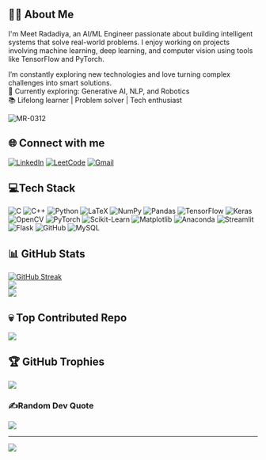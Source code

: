 ## 👨‍💻 About Me

I'm Meet Radadiya, an AI/ML Engineer passionate about building intelligent systems that solve real-world problems. I enjoy working on projects involving machine learning, deep learning, and computer vision using tools like TensorFlow and PyTorch.

I’m constantly exploring new technologies and love turning complex challenges into smart solutions.  
🚀 Currently exploring: Generative AI, NLP, and Robotics  
📚 Lifelong learner | Problem solver | Tech enthusiast


<p align="left"> <img src="https://komarev.com/ghpvc/?username=MR-0312&label=Profile%20views&color=0e75b6&style=flat" alt="MR-0312" /> </p>

## 🌐 Connect with me
[![LinkedIn](https://img.shields.io/badge/LinkedIn-%230077B5.svg?logo=linkedin&logoColor=white)](https://www.linkedin.com/in/meet-radadiya/) 
[![LeetCode](https://img.shields.io/badge/LeetCode-%23FFA116.svg?logo=LeetCode&logoColor=white)](https://leetcode.com/u/MR_0312/) 
[![Gmail](https://img.shields.io/badge/Gmail-D14836?logo=gmail&logoColor=white)](mailto:22aiml042@charusat.edu.in)

## 💻Tech Stack
![C](https://img.shields.io/badge/c-%2300599C.svg?style=for-the-badge&logo=c&logoColor=white) 
![C++](https://img.shields.io/badge/c++-%2300599C.svg?style=for-the-badge&logo=c%2B%2B&logoColor=white) 
![Python](https://img.shields.io/badge/python-3670A0?style=for-the-badge&logo=python&logoColor=ffdd54) 
![LaTeX](https://img.shields.io/badge/latex-%23008080.svg?style=for-the-badge&logo=latex&logoColor=white) 
![NumPy](https://img.shields.io/badge/numpy-%23013243.svg?style=for-the-badge&logo=numpy&logoColor=white) 
![Pandas](https://img.shields.io/badge/pandas-%23150458.svg?style=for-the-badge&logo=pandas&logoColor=white) 
![TensorFlow](https://img.shields.io/badge/TensorFlow-%23FF6F00.svg?style=for-the-badge&logo=TensorFlow&logoColor=white) 
![Keras](https://img.shields.io/badge/Keras-%23D00000.svg?style=for-the-badge&logo=Keras&logoColor=white) 
![OpenCV](https://img.shields.io/badge/OpenCV-%23white.svg?style=for-the-badge&logo=opencv&logoColor=white) 
![PyTorch](https://img.shields.io/badge/PyTorch-%23EE4C2C.svg?style=for-the-badge&logo=PyTorch&logoColor=white) 
![Scikit-Learn](https://img.shields.io/badge/scikit--learn-%23F7931E.svg?style=for-the-badge&logo=scikit-learn&logoColor=white) 
![Matplotlib](https://img.shields.io/badge/Matplotlib-%23ffffff.svg?style=for-the-badge&logo=Matplotlib&logoColor=black) 
![Anaconda](https://img.shields.io/badge/Anaconda-%2344A833.svg?style=for-the-badge&logo=anaconda&logoColor=white) 
![Streamlit](https://img.shields.io/badge/Streamlit-%23FE4B4B.svg?style=for-the-badge&logo=streamlit&logoColor=white) 
![Flask](https://img.shields.io/badge/flask-%23000.svg?style=for-the-badge&logo=flask&logoColor=white) 
![GitHub](https://img.shields.io/badge/github-%23121011.svg?style=for-the-badge&logo=github&logoColor=white) 
![MySQL](https://img.shields.io/badge/mysql-4479A1.svg?style=for-the-badge&logo=mysql&logoColor=white)

## 📊 GitHub Stats
[![GitHub Streak](https://github-readme-streak-stats.herokuapp.com?user=MR-0312&theme=dark)](https://git.io/streak-stats)<br/>
![](https://github-readme-stats.vercel.app/api?username=MR-0312&theme=dark&hide_border=false&include_all_commits=false&count_private=false)<br/>
![](https://github-readme-stats.vercel.app/api/top-langs/?username=MR-0312&theme=dark&hide_border=false&include_all_commits=false&count_private=false&layout=compact)

## 💀 Top Contributed Repo
![](https://github-contributor-stats.vercel.app/api?username=MR-0312&limit=5&theme=flat&combine_all_yearly_contributions=true)

## 🏆 GitHub Trophies
![](https://github-profile-trophy.vercel.app/?username=MR-0312&theme=radical&no-frame=false&no-bg=false&margin-w=4)

### ✍️Random Dev Quote
![](https://quotes-github-readme.vercel.app/api?type=horizontal&theme=dark)

---
[![](https://visitcount.itsvg.in/api?id=MR-0312&icon=0&color=1)](https://visitcount.itsvg.in)
